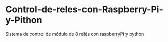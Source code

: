 # Control-de-reles-con-Raspberry-Pi-y-Pithon
Sistema de control de módulo de 8 relés con raspberryPi y python
